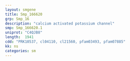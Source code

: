 ```yaml
---
layout: smgene
title: Smp_166620
grp: Smp_16
description: "calcium activated potassium channel"
smp: Smp_166620.1
uniprot: "C4QJB8"
length:  1941
cdd: "PRK10537, cl04110, cl21560, pfam03493, pfam07885"
kk: ns
categories: sm
---
```

